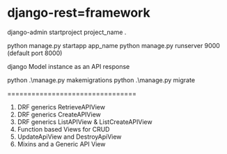 # django-rest=framework


django-admin startproject project_name .

python manage.py startapp app_name
python manage.py runserver 9000 (default port 8000)


django Model instance as an API response

python .\manage.py makemigrations
python .\manage.py migrate

================================

1. DRF generics RetrieveAPIView
2. DRF generics CreateAPIView
3. DRF generics ListAPIView & ListCreateAPIView
4. Function based Views for CRUD
5. UpdateApiView and DestroyApiView
6. Mixins and a Generic API View